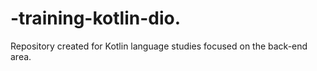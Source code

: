 # -training-kotlin-dio.
 Repository created for Kotlin language studies focused on the back-end area.
